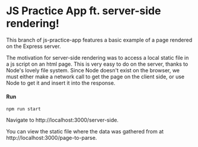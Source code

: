 # JS Practice App ft. server-side rendering!

This branch of js-practice-app features a basic example of a page rendered on the Express server.

The motivation for server-side rendering was to access a local static file in a js script on an html page.
This is very easy to do on the server, thanks to Node's lovely file system. Since Node doesn't exist
on the browser, we must either make a network call to get the page on the client side, or use Node to get
it and insert it into the response.

#### Run
`npm run start`

Navigate to http://localhost:3000/server-side.

You can view the static file where the data was gathered from at http://localhost:3000/page-to-parse.
